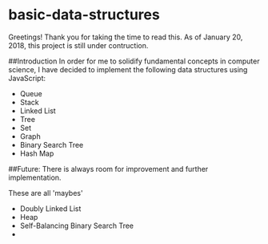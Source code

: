 # basic-data-structures

Greetings! Thank you for taking the time to read this.
As of January 20, 2018, this project is still under contruction.


##Introduction
In order for me to solidify fundamental concepts in computer science, I have decided to implement the following 
data structures using JavaScript:

* Queue
* Stack
* Linked List
* Tree
* Set
* Graph
* Binary Search Tree
* Hash Map

##Future:
There is always room for improvement and further implementation.

These are all 'maybes'

* Doubly Linked List
* Heap
* Self-Balancing Binary Search Tree
* 
